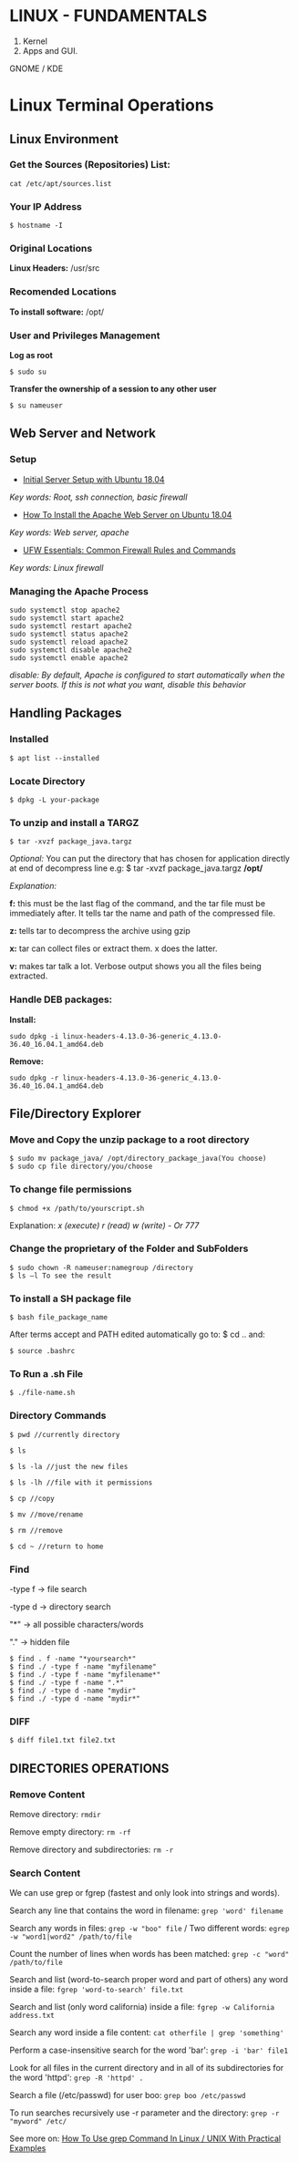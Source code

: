 # LINUX - FUNDAMENTALS

1. Kernel 
2. Apps and GUI. 

GNOME / KDE

# Linux Terminal Operations

## Linux Environment

### Get the Sources (Repositories) List:
```
cat /etc/apt/sources.list 
```

### Your IP Address
```
$ hostname -I
```

### Original Locations
**Linux Headers:** /usr/src

### Recomended Locations
**To install software:** /opt/

### User and Privileges Management

**Log as root**
```
$ sudo su
```
**Transfer the ownership of a session to any other user**
```
$ su nameuser
```

## Web Server and Network

### Setup
- [Initial Server Setup with Ubuntu 18.04](https://www.digitalocean.com/community/tutorials/initial-server-setup-with-ubuntu-18-04)

_Key words: Root, ssh connection, basic firewall_

- [How To Install the Apache Web Server on Ubuntu 18.04](https://www.digitalocean.com/community/tutorials/how-to-install-the-apache-web-server-on-ubuntu-18-04)

_Key words: Web server, apache_

- [UFW Essentials: Common Firewall Rules and Commands](https://www.digitalocean.com/community/tutorials/ufw-essentials-common-firewall-rules-and-commands)

_Key words: Linux firewall_

### Managing the Apache Process
```
sudo systemctl stop apache2
sudo systemctl start apache2
sudo systemctl restart apache2
sudo systemctl status apache2
sudo systemctl reload apache2
sudo systemctl disable apache2
sudo systemctl enable apache2
```
_disable: By default, Apache is configured to start automatically when the server boots. If this is not what you want, disable this behavior_

## Handling Packages

### Installed
```
$ apt list --installed
```

### Locate Directory
```
$ dpkg -L your-package
```

### To unzip and install a TARGZ
```
$ tar -xvzf package_java.targz 
```
_Optional:_ You can put the directory that has chosen for application directly at end of decompress line
e.g: $ tar -xvzf package_java.targz **/opt/**

_Explanation:_

**f:** this must be the last flag of the command, and the tar file must be immediately after. It tells tar the name and path of the compressed file. 

**z:** tells tar to decompress the archive using gzip 

**x:** tar can collect files or extract them. x does the latter. 

**v:** makes tar talk a lot. Verbose output shows you all the files being extracted. 

### Handle DEB packages:
**Install:**
```
sudo dpkg -i linux-headers-4.13.0-36-generic_4.13.0-36.40_16.04.1_amd64.deb
```
**Remove:**
```
sudo dpkg -r linux-headers-4.13.0-36-generic_4.13.0-36.40_16.04.1_amd64.deb
``` 

## File/Directory Explorer

### Move and Copy the unzip package to a root directory 
```
$ sudo mv package_java/ /opt/directory_package_java(You choose) 
$ sudo cp file directory/you/choose 
```

### To change file permissions 
```
$ chmod +x /path/to/yourscript.sh 
```
Explanation: _x (execute) r (read) w (write) - Or 777_
 
### Change the proprietary of the Folder and SubFolders 
```
$ sudo chown -R nameuser:namegroup /directory 
$ ls –l To see the result 
```

### To install a SH package file 
```
$ bash file_package_name 
```
After terms accept and PATH edited automatically go to: $ cd .. and: 
```
$ source .bashrc 
```

### To Run a .sh File 
```
$ ./file-name.sh 
```

### Directory Commands 
```
$ pwd //currently directory 

$ ls 

$ ls -la //just the new files 

$ ls -lh //file with it permissions 

$ cp //copy 

$ mv //move/rename 

$ rm //remove

$ cd ~ //return to home
```

### Find
-type f -> file search

-type d -> directory search

"*" -> all possible characters/words

"." -> hidden file
```
$ find . f -name "*yoursearch*"
$ find ./ -type f -name "myfilename"
$ find ./ -type f -name "myfilename*"
$ find ./ -type f -name ".*"
$ find ./ -type d -name "mydir"
$ find ./ -type d -name "mydir*"
```

### DIFF
```
$ diff file1.txt file2.txt
```

## DIRECTORIES OPERATIONS

### Remove Content

Remove directory: `rmdir`

Remove empty directory: `rm -rf`

Remove directory and subdirectories: `rm -r`

### Search Content

We can use grep or fgrep (fastest and only look into strings and words).

Search any line that contains the word in filename: `grep 'word' filename`

Search any words in files: `grep -w "boo" file` / Two different words: `egrep -w "word1|word2" /path/to/file`

Count the number of lines when words has been matched: `grep -c "word" /path/to/file`

Search and list (word-to-search proper word and part of others) any word inside a file: `fgrep 'word-to-search' file.txt`

Search and list (only word california) inside a file: `fgrep -w California address.txt`

Search any word inside a file content: `cat otherfile | grep 'something'`

Perform a case-insensitive search for the word 'bar': `grep -i 'bar' file1`

Look for all files in the current directory and in all of its subdirectories for the word 'httpd': `grep -R 'httpd' .`

Search a file (/etc/passwd) for user boo: `grep boo /etc/passwd`

To run searches recursively use -r parameter and the directory: `grep -r "myword" /etc/`

See more on: [How To Use grep Command In Linux / UNIX With Practical Examples](https://www.cyberciti.biz/faq/howto-use-grep-command-in-linux-unix/)

